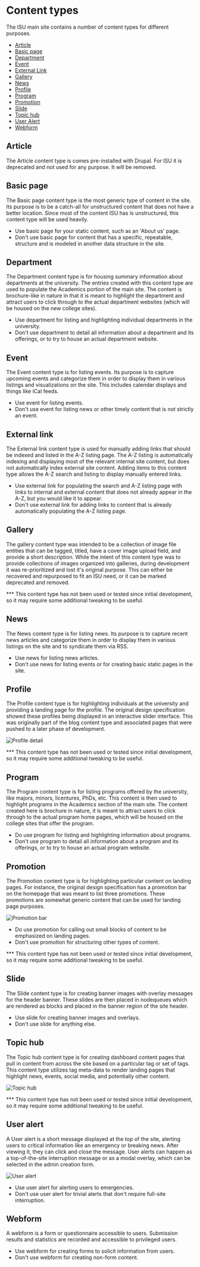 
# Content types

The ISU main site contains a number of content types for different purposes.

- [Article](#article)
- [Basic page](#basic_page)
- [Department](#department)
- [Event](#event)
- [External Link](#external_link)
- [Gallery](#gallery)
- [News](#news)
- [Profile](#profile)
- [Program](#program)
- [Promotion](#promotion)
- [Slide](#slide)
- [Topic hub](#topic_hub)
- [User Alert](#user_alert)
- [Webform](#webform)


## Article

The Article content type is comes pre-installed with Drupal. For ISU it is deprecated and not used for any purpose. It will be removed.


## Basic page

The Basic page content type is the most generic type of content in the site. Its purpose is to be a catch-all for unstructured content that does not have a better location. Since most of the content ISU has is unstructured, this content type will be used heavily.

- Use basic page for your static content, such as an 'About us' page.
- Don't use basic page for content that has a specific, repeatable, structure and is modeled in another data structure in the site.


## Department

The Department content type is for housing summary information about departments at the university. The entries created with this content type are used to populate the Academics portion of the main site. The content is brochure-like in nature in that it is meant to highlight the department and attract users to click through to the actual department websites (which will be housed on the new college sites).

- Use department for listing and highlighting individual departments in the university.
- Don't use department to detail all information about a department and its offerings, or to try to house an actual department website.


## Event

The Event content type is for listing events. Its purpose is to capture upcoming events and categorize them in order to display them in various listings and visualizations on the site. This includes calendar displays and things like iCal feeds.

- Use event for listing events.
- Don't use event for listing news or other timely content that is not strictly an event.


## External link

The External link content type is used for manually adding links that should be indexed and listed in the A-Z listing page. The A-Z listing is automatically indexing and displaying most of the relevant internal site content, but does not automatically index external site content. Adding items to this content type allows the A-Z search and listing to display manually entered links.

- Use external link for populating the search and A-Z listing page with links to internal and external content that does not already appear in the A-Z, but you would like it to appear.
- Don't use external link for adding links to content that is already automatically populating the A-Z listing page.


## Gallery

The gallery content type was intended to be a collection of image file entities that can be tagged, titled, have a cover image upload field, and provide a short description. While the intent of this content type was to provide collections of images organized into galleries, during development it was re-prioritized and lost it's original purpose. This can either be recovered and repurposed to fit an ISU need, or it can be marked deprecated and removed.

*** This content type has not been used or tested since initial development, so it may require some additional tweaking to be useful.


## News

The News content type is for listing news. Its purpose is to capture recent news articles and categorize them in order to display them in various listings on the site and to syndicate them via RSS.

- Use news for listing news articles.
- Don't use news for listing events or for creating basic static pages in the site.


## Profile

The Profile content type is for highlighting individuals at the university and providing a landing page for the profile. The original design specification showed these profiles being displayed in an interactive slider interface. This was originally part of the blog content type and associated pages that were pushed to a later phase of development.

![Profile detail](../assets/images/c1_BlogProfile_v1.jpg "Profile detail")

*** This content type has not been used or tested since initial development, so it may require some additional tweaking to be useful.


## Program

The Program content type is for listing programs offered by the university, like majors, minors, licentures, PhDs, etc. This content is then used to highlight programs in the Academics section of the main site. The content created here is brochure in nature, it is meant to attract users to click through to the actual program home pages, which will be housed on the college sites that offer the program.

- Do use program for listing and highlighting information about programs.
- Don't use program to detail all information about a program and its offerings, or to try to house an actual program website.


## Promotion

The Promotion content type is for highlighting particular content on landing pages. For instance, the original design specification has a promotion bar on the homepage that was meant to list three promotions. These promotions are somewhat generic content that can be used for landing page purposes.

![Promotion bar](../assets/images/promotion_bar.png "Promotion bar")

- Do use promotion for calling out small blocks of content to be emphasized on landing pages.
- Don't use promotion for structuring other types of content.

*** This content type has not been used or tested since initial development, so it may require some additional tweaking to be useful.


## Slide

The Slide content type is for creating banner images with overlay messages for the header banner. These slides are then placed in nodequeues which are rendered as blocks and placed in the banner region of the site header.

- Use slide for creating banner images and overlays.
- Don't use slide for anything else.


## Topic hub

The Topic hub content type is for creating dashboard content pages that pull in content from across the site based on a particular tag or set of tags. This content type utilizes tag meta-data to render landing pages that highlight news, events, social media, and potentially other content.

![Topic hub](../assets/images/topic_hub.png "Topic hub")


*** This content type has not been used or tested since initial development, so it may require some additional tweaking to be useful.


## User alert

A User alert is a short message displayed at the top of the site, alerting users to critical information like an emergency or breaking news. After viewing it, they can click and close the message. User alerts can happen as a top-of-the-site interruption message or as a modal overlay, which can be selected in the admin creation form.

![User alert](../assets/images/Emergency-Top.v1.r4.jpg "User alert")

- Use user alert for alerting users to emergencies.
- Don't use user alert for trivial alerts that don't require full-site interruption.


## Webform

A webform is a form or questionnaire accessible to users. Submission results and statistics are recorded and accessible to privileged users.

- Use webform for creating forms to solicit information from users.
- Don't use webform for creating non-form content.


